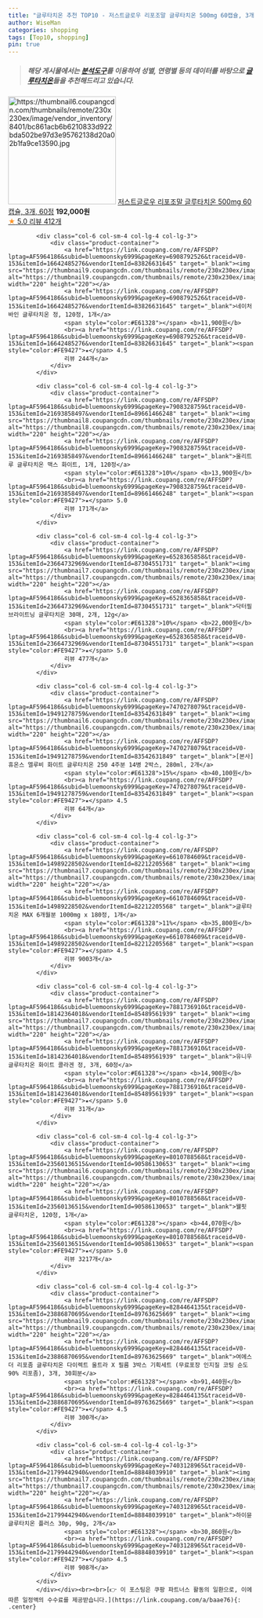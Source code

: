 ```yaml
---
title: "글루타치온 추천 TOP10 - 저스트글로우 리포조말 글루타치온 500mg 60캡슐, 3개, 60정"
author: WiseMan
categories: shopping
tags: [Top10, shopping]
pin: true
---
```


> ##### 해당 게시물에서는 [**분석도구**](https://itemscout.io/)를 이용하여 **성별**, **연령별** 등의 데이터를 바탕으로 [**글루타치온**](https://link.coupang.com/a/baae76)들을 추천해드리고 있습니다.
<div class="container"><div class="row">
            <div class="col-6 col-sm-4 col-lg-4 col-lg-3">
                <div class="product-container">
                    <a href="https://link.coupang.com/re/AFFSDP?lptag=AF5964186&subid=bluemoonsky6999&pageKey=7827303905&traceid=V0-153&itemId=21278042307&vendorItemId=81134180926" target="_blank"><img src="https://thumbnail6.coupangcdn.com/thumbnails/remote/230x230ex/image/vendor_inventory/8401/bc861acb6b6210833d922bda502be97d3e95762138d20a02b1fa9ce13590.jpg" alt="https://thumbnail6.coupangcdn.com/thumbnails/remote/230x230ex/image/vendor_inventory/8401/bc861acb6b6210833d922bda502be97d3e95762138d20a02b1fa9ce13590.jpg" width="220" height="220"></a>
                    <a href="https://link.coupang.com/re/AFFSDP?lptag=AF5964186&subid=bluemoonsky6999&pageKey=7827303905&traceid=V0-153&itemId=21278042307&vendorItemId=81134180926" target="_blank">저스트글로우 리포조말 글루타치온 500mg 60캡슐, 3개, 60정</a>
                    <span style="color:#E61328"></span> <b>192,000원</b>
                    <br><a href="https://link.coupang.com/re/AFFSDP?lptag=AF5964186&subid=bluemoonsky6999&pageKey=7827303905&traceid=V0-153&itemId=21278042307&vendorItemId=81134180926" target="_blank"><span style="color:#FE9427">★</span> 5.0
                    리뷰 412개</a>
                </div>
            </div>
            
            <div class="col-6 col-sm-4 col-lg-4 col-lg-3">
                <div class="product-container">
                    <a href="https://link.coupang.com/re/AFFSDP?lptag=AF5964186&subid=bluemoonsky6999&pageKey=6908792526&traceid=V0-153&itemId=16642485276&vendorItemId=83826631645" target="_blank"><img src="https://thumbnail9.coupangcdn.com/thumbnails/remote/230x230ex/image/vendor_inventory/9df2/53e650a617121fdff0376a74e605497bc54e43cc156001c51b6b8513a5ea.jpg" alt="https://thumbnail9.coupangcdn.com/thumbnails/remote/230x230ex/image/vendor_inventory/9df2/53e650a617121fdff0376a74e605497bc54e43cc156001c51b6b8513a5ea.jpg" width="220" height="220"></a>
                    <a href="https://link.coupang.com/re/AFFSDP?lptag=AF5964186&subid=bluemoonsky6999&pageKey=6908792526&traceid=V0-153&itemId=16642485276&vendorItemId=83826631645" target="_blank">네이처바인 글루타치온 정, 120정, 1개</a>
                    <span style="color:#E61328"></span> <b>11,900원</b>
                    <br><a href="https://link.coupang.com/re/AFFSDP?lptag=AF5964186&subid=bluemoonsky6999&pageKey=6908792526&traceid=V0-153&itemId=16642485276&vendorItemId=83826631645" target="_blank"><span style="color:#FE9427">★</span> 4.5
                    리뷰 244개</a>
                </div>
            </div>
            
            <div class="col-6 col-sm-4 col-lg-4 col-lg-3">
                <div class="product-container">
                    <a href="https://link.coupang.com/re/AFFSDP?lptag=AF5964186&subid=bluemoonsky6999&pageKey=7908328759&traceid=V0-153&itemId=21693858497&vendorItemId=89661466248" target="_blank"><img src="https://thumbnail8.coupangcdn.com/thumbnails/remote/230x230ex/image/vendor_inventory/db59/5d4b9ab0614fde12a267108c8536625170bb50516b9e045e806f4a8e71af.jpg" alt="https://thumbnail8.coupangcdn.com/thumbnails/remote/230x230ex/image/vendor_inventory/db59/5d4b9ab0614fde12a267108c8536625170bb50516b9e045e806f4a8e71af.jpg" width="220" height="220"></a>
                    <a href="https://link.coupang.com/re/AFFSDP?lptag=AF5964186&subid=bluemoonsky6999&pageKey=7908328759&traceid=V0-153&itemId=21693858497&vendorItemId=89661466248" target="_blank">올리트루 글루타치온 맥스 화이트, 1개, 120정</a>
                    <span style="color:#E61328">10%</span> <b>13,900원</b>
                    <br><a href="https://link.coupang.com/re/AFFSDP?lptag=AF5964186&subid=bluemoonsky6999&pageKey=7908328759&traceid=V0-153&itemId=21693858497&vendorItemId=89661466248" target="_blank"><span style="color:#FE9427">★</span> 5.0
                    리뷰 171개</a>
                </div>
            </div>
            
            <div class="col-6 col-sm-4 col-lg-4 col-lg-3">
                <div class="product-container">
                    <a href="https://link.coupang.com/re/AFFSDP?lptag=AF5964186&subid=bluemoonsky6999&pageKey=6528365858&traceid=V0-153&itemId=23664732969&vendorItemId=87304551731" target="_blank"><img src="https://thumbnail7.coupangcdn.com/thumbnails/remote/230x230ex/image/vendor_inventory/ae10/167ce598b9d583f0edc2c8113b2291a422b5778c0dcfbbd45cae58029704.jpg" alt="https://thumbnail7.coupangcdn.com/thumbnails/remote/230x230ex/image/vendor_inventory/ae10/167ce598b9d583f0edc2c8113b2291a422b5778c0dcfbbd45cae58029704.jpg" width="220" height="220"></a>
                    <a href="https://link.coupang.com/re/AFFSDP?lptag=AF5964186&subid=bluemoonsky6999&pageKey=6528365858&traceid=V0-153&itemId=23664732969&vendorItemId=87304551731" target="_blank">닥터필 브라이트닝 글루타치온 30매, 2개, 12g</a>
                    <span style="color:#E61328">10%</span> <b>22,000원</b>
                    <br><a href="https://link.coupang.com/re/AFFSDP?lptag=AF5964186&subid=bluemoonsky6999&pageKey=6528365858&traceid=V0-153&itemId=23664732969&vendorItemId=87304551731" target="_blank"><span style="color:#FE9427">★</span> 5.0
                    리뷰 477개</a>
                </div>
            </div>
            
            <div class="col-6 col-sm-4 col-lg-4 col-lg-3">
                <div class="product-container">
                    <a href="https://link.coupang.com/re/AFFSDP?lptag=AF5964186&subid=bluemoonsky6999&pageKey=7470278079&traceid=V0-153&itemId=19491278759&vendorItemId=83542631849" target="_blank"><img src="https://thumbnail6.coupangcdn.com/thumbnails/remote/230x230ex/image/vendor_inventory/87b9/0262254e85f4fecd5d5164456b7325a2dc00329548b245107ac031e6d9f1.jpg" alt="https://thumbnail6.coupangcdn.com/thumbnails/remote/230x230ex/image/vendor_inventory/87b9/0262254e85f4fecd5d5164456b7325a2dc00329548b245107ac031e6d9f1.jpg" width="220" height="220"></a>
                    <a href="https://link.coupang.com/re/AFFSDP?lptag=AF5964186&subid=bluemoonsky6999&pageKey=7470278079&traceid=V0-153&itemId=19491278759&vendorItemId=83542631849" target="_blank">[본사] 휴온스 엘루비 화이트 글루타치온 250 4주분 14병 2박스, 280ml, 2개</a>
                    <span style="color:#E61328">15%</span> <b>40,100원</b>
                    <br><a href="https://link.coupang.com/re/AFFSDP?lptag=AF5964186&subid=bluemoonsky6999&pageKey=7470278079&traceid=V0-153&itemId=19491278759&vendorItemId=83542631849" target="_blank"><span style="color:#FE9427">★</span> 4.5
                    리뷰 64개</a>
                </div>
            </div>
            
            <div class="col-6 col-sm-4 col-lg-4 col-lg-3">
                <div class="product-container">
                    <a href="https://link.coupang.com/re/AFFSDP?lptag=AF5964186&subid=bluemoonsky6999&pageKey=6610784609&traceid=V0-153&itemId=14989228502&vendorItemId=82212205568" target="_blank"><img src="https://thumbnail7.coupangcdn.com/thumbnails/remote/230x230ex/image/vendor_inventory/76c2/732b08a472fd13181ce0c46d22f47fff68d35e3b9e0bf7c0c2b448eb3469.jpg" alt="https://thumbnail7.coupangcdn.com/thumbnails/remote/230x230ex/image/vendor_inventory/76c2/732b08a472fd13181ce0c46d22f47fff68d35e3b9e0bf7c0c2b448eb3469.jpg" width="220" height="220"></a>
                    <a href="https://link.coupang.com/re/AFFSDP?lptag=AF5964186&subid=bluemoonsky6999&pageKey=6610784609&traceid=V0-153&itemId=14989228502&vendorItemId=82212205568" target="_blank">글루타치온 MAX 6개월분 1000mg x 180정, 1개</a>
                    <span style="color:#E61328">11%</span> <b>35,800원</b>
                    <br><a href="https://link.coupang.com/re/AFFSDP?lptag=AF5964186&subid=bluemoonsky6999&pageKey=6610784609&traceid=V0-153&itemId=14989228502&vendorItemId=82212205568" target="_blank"><span style="color:#FE9427">★</span> 4.5
                    리뷰 9003개</a>
                </div>
            </div>
            
            <div class="col-6 col-sm-4 col-lg-4 col-lg-3">
                <div class="product-container">
                    <a href="https://link.coupang.com/re/AFFSDP?lptag=AF5964186&subid=bluemoonsky6999&pageKey=7881736910&traceid=V0-153&itemId=18142364018&vendorItemId=85489561939" target="_blank"><img src="https://thumbnail7.coupangcdn.com/thumbnails/remote/230x230ex/image/vendor_inventory/938d/eeef7f49aacbb2e69f32c8ee656f0085ed4b9a4bdd10edf0e4feefac322a.jpg" alt="https://thumbnail7.coupangcdn.com/thumbnails/remote/230x230ex/image/vendor_inventory/938d/eeef7f49aacbb2e69f32c8ee656f0085ed4b9a4bdd10edf0e4feefac322a.jpg" width="220" height="220"></a>
                    <a href="https://link.coupang.com/re/AFFSDP?lptag=AF5964186&subid=bluemoonsky6999&pageKey=7881736910&traceid=V0-153&itemId=18142364018&vendorItemId=85489561939" target="_blank">유니우 글루타치온 화이트 콜라겐 정, 3개, 60정</a>
                    <span style="color:#E61328"></span> <b>14,900원</b>
                    <br><a href="https://link.coupang.com/re/AFFSDP?lptag=AF5964186&subid=bluemoonsky6999&pageKey=7881736910&traceid=V0-153&itemId=18142364018&vendorItemId=85489561939" target="_blank"><span style="color:#FE9427">★</span> 5.0
                    리뷰 31개</a>
                </div>
            </div>
            
            <div class="col-6 col-sm-4 col-lg-4 col-lg-3">
                <div class="product-container">
                    <a href="https://link.coupang.com/re/AFFSDP?lptag=AF5964186&subid=bluemoonsky6999&pageKey=8010788568&traceid=V0-153&itemId=23560136515&vendorItemId=90586130653" target="_blank"><img src="https://thumbnail6.coupangcdn.com/thumbnails/remote/230x230ex/image/vendor_inventory/8bea/bcecf46919c8924b3d7758c92aea459d1ad23a4f2d3265526263b46ef123.png" alt="https://thumbnail6.coupangcdn.com/thumbnails/remote/230x230ex/image/vendor_inventory/8bea/bcecf46919c8924b3d7758c92aea459d1ad23a4f2d3265526263b46ef123.png" width="220" height="220"></a>
                    <a href="https://link.coupang.com/re/AFFSDP?lptag=AF5964186&subid=bluemoonsky6999&pageKey=8010788568&traceid=V0-153&itemId=23560136515&vendorItemId=90586130653" target="_blank">웰핏 글루타치온, 120정, 1개</a>
                    <span style="color:#E61328"></span> <b>44,070원</b>
                    <br><a href="https://link.coupang.com/re/AFFSDP?lptag=AF5964186&subid=bluemoonsky6999&pageKey=8010788568&traceid=V0-153&itemId=23560136515&vendorItemId=90586130653" target="_blank"><span style="color:#FE9427">★</span> 5.0
                    리뷰 3217개</a>
                </div>
            </div>
            
            <div class="col-6 col-sm-4 col-lg-4 col-lg-3">
                <div class="product-container">
                    <a href="https://link.coupang.com/re/AFFSDP?lptag=AF5964186&subid=bluemoonsky6999&pageKey=8284464135&traceid=V0-153&itemId=23886870695&vendorItemId=89763625669" target="_blank"><img src="https://thumbnail9.coupangcdn.com/thumbnails/remote/230x230ex/image/vendor_inventory/505e/3f13cabe3d163f10f6a0cf199ca74c47c7c7d7942777110505cf6c0726f4.jpg" alt="https://thumbnail9.coupangcdn.com/thumbnails/remote/230x230ex/image/vendor_inventory/505e/3f13cabe3d163f10f6a0cf199ca74c47c7c7d7942777110505cf6c0726f4.jpg" width="220" height="220"></a>
                    <a href="https://link.coupang.com/re/AFFSDP?lptag=AF5964186&subid=bluemoonsky6999&pageKey=8284464135&traceid=V0-153&itemId=23886870695&vendorItemId=89763625669" target="_blank">여에스더 리포좀 글루타치온 다이렉트 울트라 X 필름 3박스 기획세트 (무료포장 인지질 코팅 순도 90% 리포좀), 3개, 30회분</a>
                    <span style="color:#E61328"></span> <b>91,440원</b>
                    <br><a href="https://link.coupang.com/re/AFFSDP?lptag=AF5964186&subid=bluemoonsky6999&pageKey=8284464135&traceid=V0-153&itemId=23886870695&vendorItemId=89763625669" target="_blank"><span style="color:#FE9427">★</span> 4.5
                    리뷰 300개</a>
                </div>
            </div>
            
            <div class="col-6 col-sm-4 col-lg-4 col-lg-3">
                <div class="product-container">
                    <a href="https://link.coupang.com/re/AFFSDP?lptag=AF5964186&subid=bluemoonsky6999&pageKey=7403128965&traceid=V0-153&itemId=21799442940&vendorItemId=88848039910" target="_blank"><img src="https://thumbnail7.coupangcdn.com/thumbnails/remote/230x230ex/image/vendor_inventory/1ad6/5fdee10b43fbb130794f41593833bbde1a9b1c343cf06e3495483b847ae7.jpg" alt="https://thumbnail7.coupangcdn.com/thumbnails/remote/230x230ex/image/vendor_inventory/1ad6/5fdee10b43fbb130794f41593833bbde1a9b1c343cf06e3495483b847ae7.jpg" width="220" height="220"></a>
                    <a href="https://link.coupang.com/re/AFFSDP?lptag=AF5964186&subid=bluemoonsky6999&pageKey=7403128965&traceid=V0-153&itemId=21799442940&vendorItemId=88848039910" target="_blank">하이뮨 글루타치온 플러스 30p, 90g, 2개</a>
                    <span style="color:#E61328"></span> <b>30,860원</b>
                    <br><a href="https://link.coupang.com/re/AFFSDP?lptag=AF5964186&subid=bluemoonsky6999&pageKey=7403128965&traceid=V0-153&itemId=21799442940&vendorItemId=88848039910" target="_blank"><span style="color:#FE9427">★</span> 4.5
                    리뷰 908개</a>
                </div>
            </div>
            </div></div><br><br>[👉 이 포스팅은 쿠팡 파트너스 활동의 일환으로, 이에 따른 일정액의 수수료를 제공받습니다.](https://link.coupang.com/a/baae76){: .center}